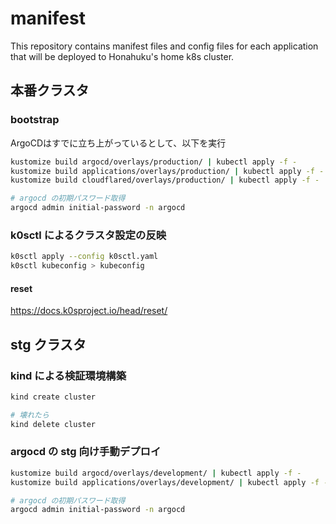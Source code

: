 # manifest
This repository contains manifest files and config files for each application that will be deployed to Honahuku's home k8s cluster.

## 本番クラスタ
### bootstrap
ArgoCDはすでに立ち上がっているとして、以下を実行  
```bash
kustomize build argocd/overlays/production/ | kubectl apply -f -
kustomize build applications/overlays/production/ | kubectl apply -f -
kustomize build cloudflared/overlays/production/ | kubectl apply -f -

# argocd の初期パスワード取得
argocd admin initial-password -n argocd
```

### k0sctl によるクラスタ設定の反映
```bash
k0sctl apply --config k0sctl.yaml
k0sctl kubeconfig > kubeconfig
```

#### reset
https://docs.k0sproject.io/head/reset/

## stg クラスタ

### kind による検証環境構築
```bash
kind create cluster

# 壊れたら
kind delete cluster
```

### argocd の stg 向け手動デプロイ
```bash
kustomize build argocd/overlays/development/ | kubectl apply -f -
kustomize build applications/overlays/development/ | kubectl apply -f -

# argocd の初期パスワード取得
argocd admin initial-password -n argocd
```
